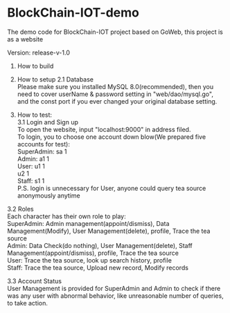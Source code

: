 # BlockChain-IOT-demo

The demo code for BlockChain-IOT project based on GoWeb, this project is as a website

Version: release-v-1.0
1. How to build  
  
2. How to setup
  2.1 Database  
    Please make sure you installed MySQL 8.0(recommended), then you need to cover userName & password setting in "web/dao/mysql.go", and the const port if you ever changed your original database setting.  
    
  
3. How to test:  
  3.1 Login and Sign up  
  To open the website, input "localhost:9000" in address filed.   
  To login, you  to choose one account down blow(We prepared five accounts for test):  
  SuperAdmin: sa 1  
  Admin:      a1 1  
  User:       u1 1  
              u2 1  
  Staff:      s1 1  
  P.S. login is unnecessary for User, anyone could query tea source anonymously anytime  
  
  3.2 Roles  
  Each character has their own role to play:  
  SuperAdmin: Admin management(appoint/dismiss), Data Management(Modify), User Management(delete), profile, Trace the tea source  
  Admin:      Data Check(do nothing), User Management(delete), Staff Management(appoint/dismiss), profile, Trace the tea source  
  User:       Trace the tea source, look up search history, profile  
  Staff:      Trace the tea source, Upload new record, Modify records  
  
  3.3 Account Status  
  User Management is provided for SuperAdmin and Admin to check if there was any user with abnormal behavior, like unreasonable number of queries, to take action.  
   
  
